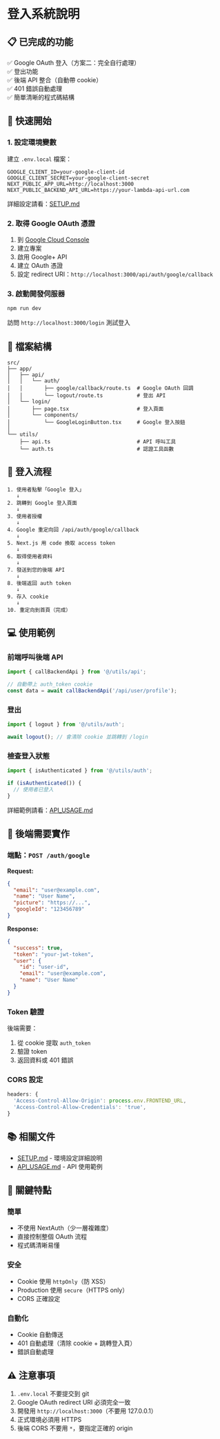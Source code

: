 # 登入系統說明

## 📋 已完成的功能

✅ Google OAuth 登入（方案二：完全自行處理）  
✅ 登出功能  
✅ 後端 API 整合（自動帶 cookie）  
✅ 401 錯誤自動處理  
✅ 簡單清晰的程式碼結構

## 🚀 快速開始

### 1. 設定環境變數

建立 `.env.local` 檔案：

```env
GOOGLE_CLIENT_ID=your-google-client-id
GOOGLE_CLIENT_SECRET=your-google-client-secret
NEXT_PUBLIC_APP_URL=http://localhost:3000
NEXT_PUBLIC_BACKEND_API_URL=https://your-lambda-api-url.com
```

詳細設定請看：[SETUP.md](./SETUP.md)

### 2. 取得 Google OAuth 憑證

1. 到 [Google Cloud Console](https://console.cloud.google.com/)
2. 建立專案
3. 啟用 Google+ API
4. 建立 OAuth 憑證
5. 設定 redirect URI：`http://localhost:3000/api/auth/google/callback`

### 3. 啟動開發伺服器

```bash
npm run dev
```

訪問 `http://localhost:3000/login` 測試登入

## 📁 檔案結構

```
src/
├── app/
│   ├── api/
│   │   └── auth/
│   │       ├── google/callback/route.ts  # Google OAuth 回調
│   │       └── logout/route.ts           # 登出 API
│   └── login/
│       ├── page.tsx                      # 登入頁面
│       └── components/
│           └── GoogleLoginButton.tsx     # Google 登入按鈕
│
└── utils/
    ├── api.ts                            # API 呼叫工具
    └── auth.ts                           # 認證工具函數
```

## 🔄 登入流程

```
1. 使用者點擊「Google 登入」
   ↓
2. 跳轉到 Google 登入頁面
   ↓
3. 使用者授權
   ↓
4. Google 重定向回 /api/auth/google/callback
   ↓
5. Next.js 用 code 換取 access token
   ↓
6. 取得使用者資料
   ↓
7. 發送到您的後端 API
   ↓
8. 後端返回 auth token
   ↓
9. 存入 cookie
   ↓
10. 重定向到首頁（完成）
```

## 💻 使用範例

### 前端呼叫後端 API

```typescript
import { callBackendApi } from '@/utils/api';

// 自動帶上 auth_token cookie
const data = await callBackendApi('/api/user/profile');
```

### 登出

```typescript
import { logout } from '@/utils/auth';

await logout(); // 會清除 cookie 並跳轉到 /login
```

### 檢查登入狀態

```typescript
import { isAuthenticated } from '@/utils/auth';

if (isAuthenticated()) {
  // 使用者已登入
}
```

詳細範例請看：[API_USAGE.md](./API_USAGE.md)

## 🔧 後端需要實作

### 端點：`POST /auth/google`

**Request:**

```json
{
  "email": "user@example.com",
  "name": "User Name",
  "picture": "https://...",
  "googleId": "123456789"
}
```

**Response:**

```json
{
  "success": true,
  "token": "your-jwt-token",
  "user": {
    "id": "user-id",
    "email": "user@example.com",
    "name": "User Name"
  }
}
```

### Token 驗證

後端需要：

1. 從 cookie 提取 `auth_token`
2. 驗證 token
3. 返回資料或 401 錯誤

### CORS 設定

```javascript
headers: {
  'Access-Control-Allow-Origin': process.env.FRONTEND_URL,
  'Access-Control-Allow-Credentials': 'true',
}
```

## 📚 相關文件

- [SETUP.md](./SETUP.md) - 環境設定詳細說明
- [API_USAGE.md](./API_USAGE.md) - API 使用範例

## 🔑 關鍵特點

### 簡單

- 不使用 NextAuth（少一層複雜度）
- 直接控制整個 OAuth 流程
- 程式碼清晰易懂

### 安全

- Cookie 使用 `httpOnly`（防 XSS）
- Production 使用 `secure`（HTTPS only）
- CORS 正確設定

### 自動化

- Cookie 自動傳送
- 401 自動處理（清除 cookie + 跳轉登入頁）
- 錯誤自動處理

## ⚠️ 注意事項

1. `.env.local` 不要提交到 git
2. Google OAuth redirect URI 必須完全一致
3. 開發用 `http://localhost:3000`（不要用 127.0.0.1）
4. 正式環境必須用 HTTPS
5. 後端 CORS 不要用 `*`，要指定正確的 origin
